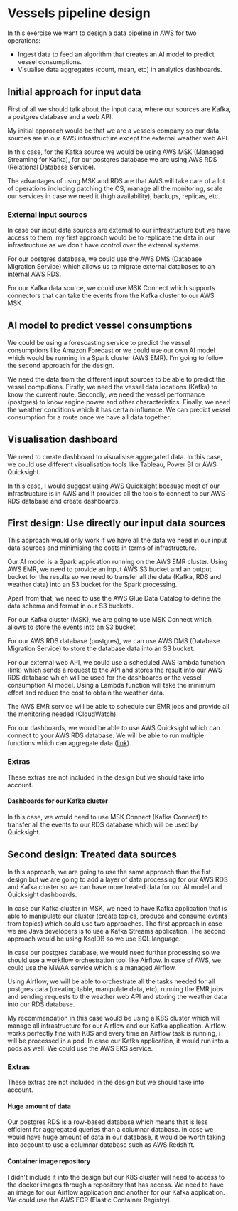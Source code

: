 
# Vessels pipeline design

In this exercise we want to design a data pipeline in AWS for two operations:
- Ingest data to feed an algorithm that creates an AI model to predict vessel consumptions.
- Visualise data aggregates (count, mean, etc) in analytics dashboards.


##  Initial approach for input data

First of all we should talk about the input data, where our sources are Kafka, a postgres database and a web API. 

My initial approach would be that we are a vessels company so our data sources are in our AWS infrastructure except the external weather web API. 

In this case, for the Kafka source we would be using AWS MSK (Managed Streaming for Kafka), for our postgres database we are using AWS RDS (Relational Database Service).

The advantages of using MSK and RDS are that AWS will take care of a lot of operations including patching the OS, manage all the monitoring, scale our services in case we need it (high availability), backups, replicas, etc.

### External input sources

In case our input data sources are external to our infrastructure but we have access to them, my first approach would be to replicate the data in our infrastructure as we don't have control over the external systems.

For our postgres database, we could use the AWS DMS (Database Migration Service) which allows us to migrate external databases to an internal AWS RDS.

For our Kafka data source, we could use MSK Connect which supports connectors that can take the events from the Kafka cluster to our AWS MSK.



## AI model to predict vessel consumptions

We could be using a forescasting service to predict the vessel consumptions like Amazon Forecast or we could use our own AI model which would be running in a Spark cluster (AWS EMR). I'm going to follow the second approach for the design.

We need the data from the different input sources to be able to predict the vessel computions. Firstly, we need the vessel data locations (Kafka) to know the current route. Secondly, we need the vessel performance (postgres) to know engine power and other characteristics. Finally, we need the weather conditions which it has certain influence. We can predict vessel consumption for a route once we have all data together.

## Visualisation dashboard

We need to create dashboard to visualisise aggregated data. In this case, we could use different visualisation tools like Tableau, Power BI or AWS Quicksight.

In this case, I would suggest using AWS Quicksight because most of our infrastructure is in AWS and It provides all the tools to connect to our AWS RDS database and create dashboards.

## First design: Use directly our input data sources


This approach would only work if we have all the data we need in our input data sources and minimising the costs in terms of infrastructure.

Our AI model is a Spark application running on the AWS EMR cluster. Using AWS EMR, we need to provide an input AWS S3 bucket and an output bucket for the results so we need to transfer all the data (Kafka, RDS and weather data) into an S3 bucket for the Spark processing.

Apart from that, we need to use the AWS Glue Data Catalog to define the data schema and format in our S3 buckets.

For our Kafka cluster (MSK), we are going to use MSK Connect which allows to store the events into an S3 bucket.

For our AWS RDS database (postgres), we can use AWS DMS (Database Migration Service) to store the database data into an S3 bucket.

For our external web API, we could use a scheduled AWS lambda function ([link](https://aws.amazon.com/releasenotes/release-aws-lambda-on-2015-10-08/)) which sends a request to the API and stores the result into our AWS RDS database which will be used for the dashboards or the vessel consumption AI model. Using a Lambda function will take the minimum effort and reduce the cost to obtain the weather data.

The AWS EMR service will be able to schedule our EMR jobs and provide all the monitoring needed (CloudWatch).

For our dashboards, we would be able to use AWS Quicksight which can connect to your AWS RDS database. We will be able to run multiple functions which can aggregate data ([link](https://docs.aws.amazon.com/quicksight/latest/user/functions-by-category.html)).

### Extras

These extras are not included in the design but we should take into account.

#### Dashboards for our Kafka cluster

In this case, we would need to use MSK Connect (Kafka Connect) to transfer all the events to our RDS database which will be used by Quicksight.

## Second design: Treated data sources

In this approach, we are going to use the same approach than the fist design but we are going to add a layer of data processing for our AWS RDS and Kafka cluster so we can have more treated data for our AI model and Quicksight dashboards.

In case our Kafka cluster in MSK, we need to have Kafka application that is able to manipulate our cluster (create topics, produce and consume events from topics) which could use two approaches. The first approach in case we are Java developers is to use a Kafka Streams application. The second approach would be using KsqlDB so we use SQL language.

In case our postgres database, we would need further processing so we should use a workflow orchestration tool like Airflow. In case of AWS, we could use the MWAA service which is a managed Airflow.

Using Airflow, we will be able to orchestrate all the tasks needed for all postgres data (creating table, manipulate data, etc), running the EMR jobs and sending requests to the weather web API and storing the weather data into our RDS database.

My recommendation in this case would be using a K8S cluster which will manage all infrastructure for our Airflow and our Kafka application. Airflow works perfectly fine with K8S and every time an Airflow task is running, i will be processed in a pod. In case our Kafka application, it would run into a pods as well. We could use the AWS EKS service.

### Extras

These extras are not included in the design but we should take into account.

#### Huge amount of data

Our postgres RDS is a row-based database which means that is less efficient for aggregated queries than a columnar database. 
In case we would have huge amount of data in our database, it would be worth taking into account to use a columnar database such as AWS Redshift.

#### Container image repository

I didn't include it into the design but our K8S cluster will need to access to the docker images through a repository that has access. We need to have an image for our Airflow application and another for our Kafka application. We could use the AWS ECR (Elastic Container Registry).

